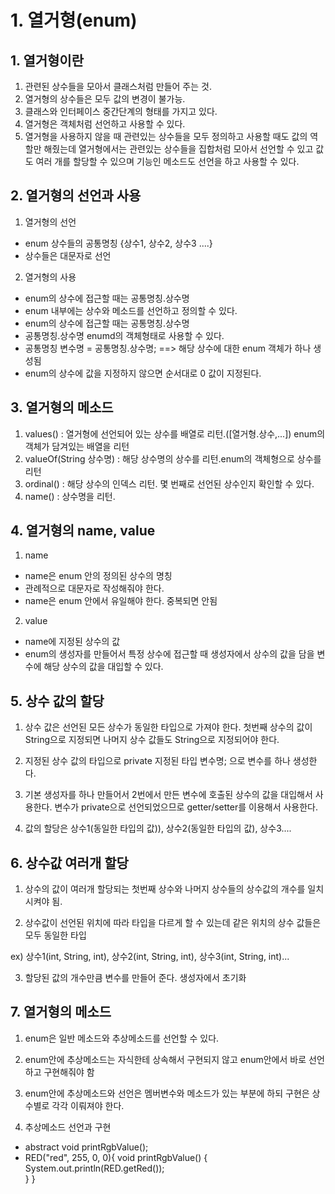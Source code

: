 # 1. 열거형(enum)
## 1. 열거형이란
1. 관련된 상수들을 모아서 클래스처럼 만들어 주는 것.
2. 열거형의 상수들은 모두 값의 변경이 불가능.
3. 클래스와 인터페이스 중간단계의 형태를 가지고 있다.
4. 열거형은 객체처럼 선언하고 사용할 수 있다.
5. 열거형을 사용하지 않을 때 관련있는 상수들을 모두 정의하고 사용할 때도 값의 역할만 해줬는데 열거형에서는 관련있는 상수들을 집합처럼 모아서 선언할 수 있고 값도 여러 개를 할당할 수 있으며 기능인 메소드도 선언을 하고 사용할 수 있다.

## 2. 열거형의 선언과 사용
1. 열거형의 선언
- enum 상수들의 공통명칭 {상수1, 상수2, 상수3 ....}
- 상수들은 대문자로 선언

2. 열거형의 사용
- enum의 상수에 접근할 때는 공통명칭.상수명 
- enum 내부에는 상수와 메소드를 선언하고 정의할 수 있다.
- enum의 상수에 접근할 때는 공통명칭.상수명
- 공통명칭.상수명 enumd의 객체형태로 사용할 수 있다.
- 공통명칭 변수명 = 공통명칭.상수명; ==> 해당 상수에 대한 enum 객체가 하나 생성됨
- enum의 상수에 값을 지정하지 않으면 순서대로 0 값이 지정된다.

## 3. 열거형의 메소드
1. values() : 열거형에 선언되어 있는 상수를 배열로 리턴.([열거형.상수,...]) enum의 객체가
    담겨있는 배열을 리턴
2. valueOf(String 상수명) : 해당 상수명의 상수를 리턴.enum의 객체형으로 상수를 리턴
3. ordinal() : 해당 상수의 인덱스 리턴. 몇 번째로 선언된 상수인지 확인할 수 있다.
4. name() : 상수명을 리턴.


## 4. 열거형의 name, value
1. name
- name은 enum 안의 정의된 상수의 명칭
- 관례적으로 대문자로 작성해줘야 한다.
- name은 enum 안에서 유일해야 한다. 중복되면 안됨

2. value
- name에 지정된 상수의 값
- enum의 생성자를 만들어서 특정 상수에 접근할 때 생성자에서 상수의 값을 담을 변수에 해당
    상수의 값을 대입할 수 있다.


## 5. 상수 값의 할당
1. 상수 값은 선언된 모든 상수가 동일한 타입으로 가져야 한다. 첫번째 상수의 값이 String으로
지정되면 나머지 상수 값들도 String으로 지정되어야 한다.

2. 지정된 상수 값의 타입으로 private 지정된 타입 변수명; 으로 변수를 하나 생성한다.

3. 기본 생성자를 하나 만들어서 2번에서 만든 변수에 호출된 상수의 값을 대입해서 사용한다.
    변수가 private으로 선언되었으므로 getter/setter를 이용해서 사용한다.

4. 값의 할당은 상수1(동일한 타입의 값)), 상수2(동일한 타입의 값), 상수3....


## 6. 상수값 여러개 할당
1. 상수의 값이 여러개 할당되는 첫번째 상수와 나머지 상수들의 상수값의 개수를 일치시켜야 됨.

2. 상수값이 선언된 위치에 따라 타입을 다르게 할 수 있는데 같은 위치의 상수 값들은 모두 동일한 타입

ex) 상수1(int, String, int), 상수2(int, String, int), 상수3(int, String, int)...

3. 할당된 값의 개수만큼 변수를 만들어 준다. 생성자에서 초기화


## 7. 열거형의 메소드
1. enum은 일반 메소드와 추상메소드를 선언할 수 있다.

2. enum안에 추상메소드는 자식한테 상속해서 구현되지 않고 enum안에서 바로 선언하고 구현해줘야 함

3. enum안에 추상메소드와 선언은 멤버변수와 메소드가 있는 부분에 하되 구현은 상수별로 각각
    이뤄져야 한다.

4. 추상메소드 선언과 구현
- abstract void printRgbValue();
- RED("red", 255, 0, 0){
    void printRgbValue() {
        System.out.println(RED.getRed());        
    }
}


